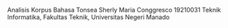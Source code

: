 Analisis Korpus Bahasa Tonsea 
Sherly Maria Conggresco
19210031
Teknik Informatika, Fakultas Teknik, Universitas Negeri Manado
